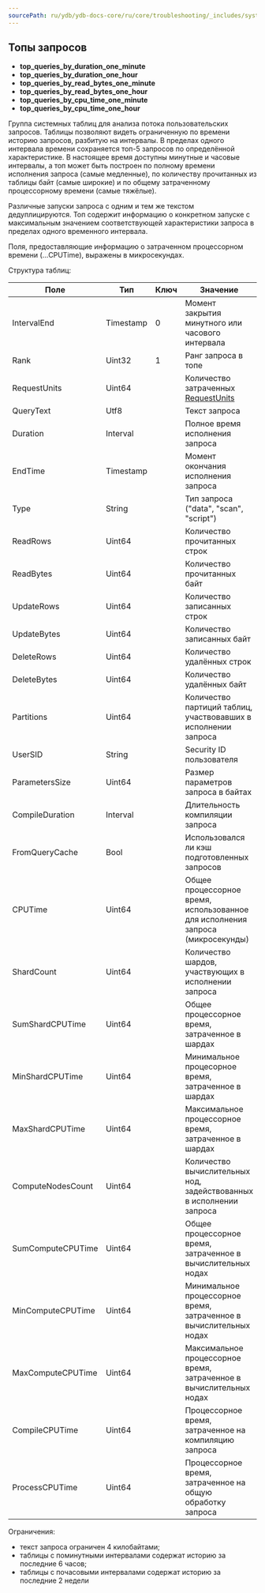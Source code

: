 ```yaml
---
sourcePath: ru/ydb/ydb-docs-core/ru/core/troubleshooting/_includes/system_views/tops_header.md
---
```

## Топы запросов

* **top_queries_by_duration_one_minute**
* **top_queries_by_duration_one_hour**
* **top_queries_by_read_bytes_one_minute**
* **top_queries_by_read_bytes_one_hour**
* **top_queries_by_cpu_time_one_minute**
* **top_queries_by_cpu_time_one_hour**

Группа системных таблиц для анализа потока пользовательских запросов. Таблицы позволяют видеть ограниченную по времени историю запросов, разбитую на интервалы. В пределах одного интервала времени сохраняется топ-5 запросов по определённой характеристике. В настоящее время доступны минутные и часовые интервалы, а топ может быть построен по полному времени исполнения запроса (самые медленные), по количеству прочитанных из таблицы байт (самые широкие) и по общему затраченному процессорному времени (самые тяжёлые).

Различные запуски запроса с одним и тем же текстом дедуплицируются. Топ содержит информацию о конкретном запуске с максимальным значением соответствующей характеристики запроса в пределах одного временного интервала.

Поля, предоставляющие информацию о затраченном процессорном времени (...CPUTime), выражены в микросекундах.

Структура таблиц:

| **Поле** | **Тип** | **Ключ** | **Значение** |
|---|---|---|---|
| IntervalEnd | Timestamp | 0 | Момент закрытия минутного или часового интервала
| Rank | Uint32 | 1 | Ранг запроса в топе
| RequestUnits | Uint64 | | Количество затраченных [RequestUnits](../../../concepts/serverless_and_dedicated.md#serverless-options)
| QueryText | Utf8 | | Текст запроса
| Duration | Interval | | Полное время исполнения запроса
| EndTime | Timestamp | | Момент окончания исполнения запроса
| Type | String | | Тип запроса ("data", "scan", "script")
| ReadRows | Uint64 | | Количество прочитанных строк
| ReadBytes | Uint64 | | Количество прочитанных байт
| UpdateRows | Uint64 | | Количество записанных строк
| UpdateBytes | Uint64 | | Количество записанных байт
| DeleteRows | Uint64 | | Количество удалённых строк
| DeleteBytes | Uint64 | | Количество удалённых байт
| Partitions | Uint64 | | Количество партиций таблиц, участвовавших в исполнении запроса
| UserSID | String | | Security ID пользователя
| ParametersSize | Uint64 | | Размер параметров запроса в байтах
| CompileDuration | Interval | | Длительность компиляции запроса
| FromQueryCache | Bool | | Использовался ли кэш подготовленных запросов
| CPUTime | Uint64 | | Общее процессорное время, использованное для исполнения запроса (микросекунды)
| ShardCount | Uint64 | | Количество шардов, участвующих в исполнении запроса
| SumShardCPUTime | Uint64 | | Общее процессорное время, затраченное в шардах
| MinShardCPUTime | Uint64 | | Минимальное процесорное время, затраченное в шардах
| MaxShardCPUTime | Uint64 | | Максимальное процессорное время, затраченное в шардах
| ComputeNodesCount | Uint64 | | Количество вычислительных нод, задействованных в исполнении запроса
| SumComputeCPUTime | Uint64 | | Общее процессорное время, затраченное в вычислительных нодах
| MinComputeCPUTime | Uint64 | | Минимальное процессорное время, затраченное в вычислительных нодах
| MaxComputeCPUTime | Uint64 | | Максимальное процессорное время, затраченное в вычислительных нодах
| CompileCPUTime | Uint64 | | Процессорное время, затраченное на компиляцию запроса
| ProcessCPUTime | Uint64 | | Процессорное время, затраченное на общую обработку запроса

Ограничения:

* текст запроса ограничен 4 килобайтами;
* таблицы с поминутными интервалами содержат историю за последние 6 часов;
* таблицы c почасовыми интервалами содержат историю за последние 2 недели
